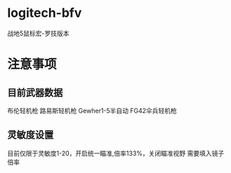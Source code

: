 # logitech-bfv
战地5鼠标宏-罗技版本
# 注意事项
## 目前武器数据
布伦轻机枪
路易斯轻机枪
Gewher1-5半自动
FG42伞兵轻机枪
## 灵敏度设置
目前仅限于灵敏度1-20，开启统一瞄准,倍率133%，关闭瞄准视野
需要填入镜子倍率
